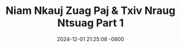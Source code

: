 ---
layout: movie-video-data
date:   2024-12-01 21:25:08 -0600
categories: movie

# Search Queries
title:  "Niam Nkauj Zuag Paj & Txiv Nraug Ntsuag Part 1" 

# Movie Attributes
permalink: /movie/Niam-Nkauj-Zuag-Paj-&-Txiv-Nraug-Ntsuag-Part-1
thumbnail: "/assets/images/movie_thumbnails/Niam Nkauj Zuag Paj & Txiv Nraug Ntsuag Part 1.jpeg"
sequel: "Niam Nkauj Zuag Paj & Txiv Nraug Ntsuag Part 2"
synopsis: "Niam Nkauj Zuag Paj thiab txiv nraug Ntsuag yog ib zaj dabneeg sib hlub uas peb Hmoob nawvdaws leejtwg los paub. Zaum no Golden Path Entertainment thiab Asian Video muab tig los mus ua ib zaj yeebyam duab video rau ib tsoom Hmoob sawvdaws tau saib. Nyob rau hauv no nej yuav pom muaj sib ntaus tes taw thiab muaj 'special effects' zoo heev uas peb Hmoob tsis tau muaj leejtwg ua tau dua. Yog nej nyiam zaj 'Nuj Nplaib thiab Ntxawm' nej yuav nyiam zaj no heev thiab. Caw nej sawvdaws saib seb Txiv Nraug Ntsuag mus nrog Zaj Txwj Zaj Laug, Niam Nkauj Kub Kaws, thiab huab tais quam ntuj tus tub sib ntsuas zog hwjhuaj seb thaum kawg nws puas tau Niam Nkauj Zuag Paj los ua nws us pojniam."
producers: "Ntxawg Vwj, Muas Lis"
director: "Daus Yaj, Ntxawg Vwj"
writers: ""
video: "https://www.youtube.com/embed/MzFABWO59UU"
cast:
  - name: "Keeb Yaj"
  - name: "Ntxhoo Lauj"
  - name: "Khais Lauj"
  - name: "Kooj Hawj"
  - name: "Kuam Lis"
  - name: "Sua Lis"
  - name: "Tswb Yaj"
  - name: "Txais Hawj"
  - name: "Tswj Hwm Hawj"
  - name: "Daus Yaj"

# Sequels + Parts
basemovie: "Niam Nkauj Zuag Paj & Txiv Nraug Ntsuag Part 1"
year: "2002"
release-type: "VHS"
total_parts: 3
storage: "private"
---
